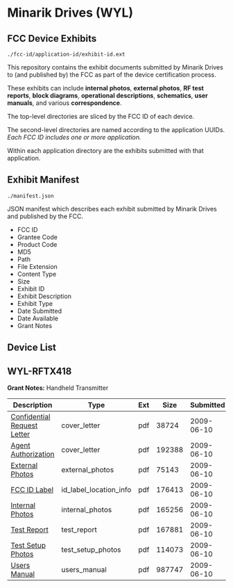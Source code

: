 # Minarik Drives (WYL)
## FCC Device Exhibits

```
./fcc-id/application-id/exhibit-id.ext
```

This repository contains the exhibit documents submitted by Minarik Drives to (and published by) the FCC as part of the device certification process.

These exhibits can include **internal photos**, **external photos**, **RF test reports**, **block diagrams**, **operational descriptions**, **schematics**, **user manuals**, and various **correspondence**.

The top-level directories are sliced by the FCC ID of each device.

The second-level directories are named according to the application UUIDs. *Each FCC ID includes one or more application.*

Within each application directory are the exhibits submitted with that application. 

## Exhibit Manifest

```
./manifest.json
```

JSON manifest which describes each exhibit submitted by Minarik Drives and published by the FCC.

- FCC ID
- Grantee Code
- Product Code
- MD5
- Path
- File Extension
- Content Type
- Size
- Exhibit ID
- Exhibit Description
- Exhibit Type
- Date Submitted
- Date Available
- Grant Notes

## Device List
## WYL-RFTX418
**Grant Notes:** Handheld Transmitter

| Description | Type | Ext | Size | Submitted | Available |
| ----------- | ---- | --- | ---- | --------- | --------- |
| [Confidential Request Letter](WYL-RFTX418/3795bc603cdce209e8658a5567368e1f/1122135.pdf) | cover_letter | pdf | 38724 | 2009-06-10 | 2009-06-10 |
| [Agent Authorization](WYL-RFTX418/3795bc603cdce209e8658a5567368e1f/1122136.pdf) | cover_letter | pdf | 192388 | 2009-06-10 | 2009-06-10 |
| [External Photos](WYL-RFTX418/3795bc603cdce209e8658a5567368e1f/1122137.pdf) | external_photos | pdf | 75143 | 2009-06-10 | 2009-06-10 |
| [FCC ID Label](WYL-RFTX418/3795bc603cdce209e8658a5567368e1f/1122138.pdf) | id_label_location_info | pdf | 176413 | 2009-06-10 | 2009-06-10 |
| [Internal Photos](WYL-RFTX418/3795bc603cdce209e8658a5567368e1f/1122139.pdf) | internal_photos | pdf | 165256 | 2009-06-10 | 2009-06-10 |
| [Test Report](WYL-RFTX418/3795bc603cdce209e8658a5567368e1f/1122142.pdf) | test_report | pdf | 167881 | 2009-06-10 | 2009-06-10 |
| [Test Setup Photos](WYL-RFTX418/3795bc603cdce209e8658a5567368e1f/1122143.pdf) | test_setup_photos | pdf | 114073 | 2009-06-10 | 2009-06-10 |
| [Users Manual](WYL-RFTX418/3795bc603cdce209e8658a5567368e1f/1122144.pdf) | users_manual | pdf | 987747 | 2009-06-10 | 2009-06-10 |

